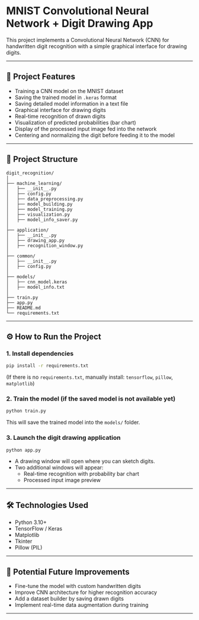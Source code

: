 # MNIST Convolutional Neural Network + Digit Drawing App

This project implements a Convolutional Neural Network (CNN) for handwritten digit recognition with a simple graphical interface for drawing digits.

---

## 🚀 Project Features

- Training a CNN model on the MNIST dataset
- Saving the trained model in `.keras` format
- Saving detailed model information in a text file
- Graphical interface for drawing digits
- Real-time recognition of drawn digits
- Visualization of predicted probabilities (bar chart)
- Display of the processed input image fed into the network
- Centering and normalizing the digit before feeding it to the model

---

## 📂 Project Structure

```
digit_recognition/
│
├── machine_learning/
│   ├── __init__.py
│   ├── config.py
│   ├── data_preprocessing.py
│   ├── model_building.py
│   ├── model_training.py
│   ├── visualization.py
│   ├── model_info_saver.py
│
├── application/
│   ├── __init__.py
│   ├── drawing_app.py
│   ├── recognition_window.py
│
├── common/
│   ├── __init__.py
│   ├── config.py
│
├── models/
│   ├── cnn_model.keras
│   ├── model_info.txt
│
├── train.py
├── app.py
├── README.md
└── requirements.txt
```

---

## ⚙️ How to Run the Project

### 1. Install dependencies

```bash
pip install -r requirements.txt
```

(If there is no `requirements.txt`, manually install:
`tensorflow`, `pillow`, `matplotlib`)

### 2. Train the model (if the saved model is not available yet)

```bash
python train.py
```

This will save the trained model into the `models/` folder.

### 3. Launch the digit drawing application

```bash
python app.py
```

- A drawing window will open where you can sketch digits.
- Two additional windows will appear:
  - Real-time recognition with probability bar chart
  - Processed input image preview

---

## 🛠 Technologies Used

- Python 3.10+
- TensorFlow / Keras
- Matplotlib
- Tkinter
- Pillow (PIL)

---

## 📢 Potential Future Improvements

- Fine-tune the model with custom handwritten digits
- Improve CNN architecture for higher recognition accuracy
- Add a dataset builder by saving drawn digits
- Implement real-time data augmentation during training

---


